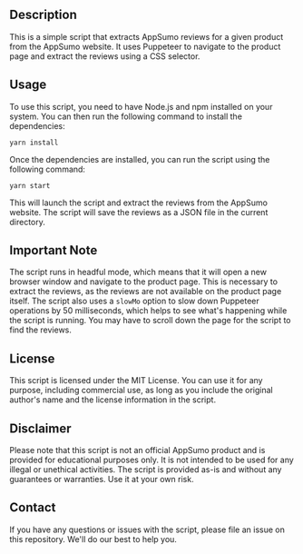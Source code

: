 ## Description

This is a simple script that extracts AppSumo reviews for a given product from the AppSumo website. It uses Puppeteer to navigate to the product page and extract the reviews using a CSS selector.

## Usage

To use this script, you need to have Node.js and npm installed on your system. You can then run the following command to install the dependencies:

```
yarn install
```

Once the dependencies are installed, you can run the script using the following command:

```
yarn start
```

This will launch the script and extract the reviews from the AppSumo website. The script will save the reviews as a JSON file in the current directory.

## Important Note

The script runs in headful mode, which means that it will open a new browser window and navigate to the product page. This is necessary to extract the reviews, as the reviews are not available on the product page itself. The script also uses a `slowMo` option to slow down Puppeteer operations by 50 milliseconds, which helps to see what's happening while the script is running. You may have to scroll down the page for the script to find the reviews.

## License

This script is licensed under the MIT License. You can use it for any purpose, including commercial use, as long as you include the original author's name and the license information in the script.

## Disclaimer

Please note that this script is not an official AppSumo product and is provided for educational purposes only. It is not intended to be used for any illegal or unethical activities. The script is provided as-is and without any guarantees or warranties. Use it at your own risk.

## Contact

If you have any questions or issues with the script, please file an issue on this repository. We'll do our best to help you.
